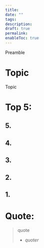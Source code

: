 ```yaml
---
title: 
date: ""
tags: 
description: 
draft: true
permalink: 
enableToc: true
---
```

Preamble
# Topic
Topic
# Top 5: 
## 5. 
## 4.
## 3.
## 2.
## 1. 

# Quote:
> quote
> - <cite>quoter</cite>